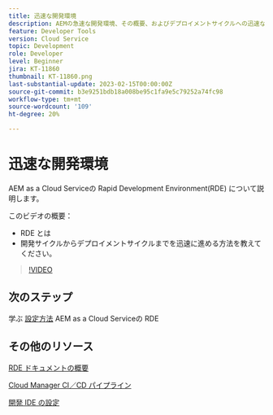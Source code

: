 ```yaml
---
title: 迅速な開発環境
description: AEMの急速な開発環境、その概要、およびデプロイメントサイクルへの迅速な開発に役立つ方法について説明します。
feature: Developer Tools
version: Cloud Service
topic: Development
role: Developer
level: Beginner
jira: KT-11860
thumbnail: KT-11860.png
last-substantial-update: 2023-02-15T00:00:00Z
source-git-commit: b3e9251bdb18a008be95c1fa9e5c79252a74fc98
workflow-type: tm+mt
source-wordcount: '109'
ht-degree: 20%

---
```



# 迅速な開発環境

AEM as a Cloud Serviceの Rapid Development Environment(RDE) について説明します。

このビデオの概要：

- RDE とは
- 開発サイクルからデプロイメントサイクルまでを迅速に進める方法を教えてください。

>[!VIDEO](https://video.tv.adobe.com/v/3414128?quality=12&learn=on)

## 次のステップ

学ぶ [設定方法](./how-to-setup.md) AEM as a Cloud Serviceの RDE

## その他のリソース

[RDE ドキュメントの概要](https://experienceleague.adobe.com/docs/experience-manager-cloud-service/content/implementing/developing/rapid-development-environments.html#introduction)

[Cloud Manager CI／CD パイプライン](https://experienceleague.adobe.com/docs/experience-manager-cloud-service/content/implementing/using-cloud-manager/cicd-pipelines/introduction-ci-cd-pipelines.html)

[開発 IDE の設定](https://experienceleague.adobe.com/docs/experience-manager-learn/cloud-service/local-development-environment-set-up/development-tools.html?lang=ja)
